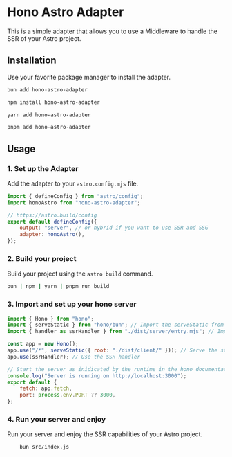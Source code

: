 # Hono Astro Adapter

This is a simple adapter that allows you to use a Middleware to handle the SSR of your Astro project.

## Installation

Use your favorite package manager to install the adapter.

```bash
bun add hono-astro-adapter
```

```bash
npm install hono-astro-adapter
```

```bash
yarn add hono-astro-adapter
```

```bash
pnpm add hono-astro-adapter
```

## Usage

### 1. Set up the Adapter

Add the adapter to your `astro.config.mjs` file.

```javascript
import { defineConfig } from "astro/config";
import honoAstro from "hono-astro-adapter";

// https://astro.build/config
export default defineConfig({
	output: "server", // or hybrid if you want to use SSR and SSG
	adapter: honoAstro(),
});
```

### 2. Build your project

Build your project using the `astro build` command.

```bash
bun | npm | yarn | pnpm run build
```

### 3. Import and set up your hono server

```javascript
import { Hono } from "hono";
import { serveStatic } from "hono/bun"; // Import the serveStatic from your favorite runtime
import { handler as ssrHandler } from "./dist/server/entry.mjs"; // Import the handler from the built project

const app = new Hono();
app.use("/*", serveStatic({ root: "./dist/client/" })); // Serve the static files
app.use(ssrHandler); // Use the SSR handler

// Start the server as inidicated by the runtime in the hono documentation
console.log("Server is running on http://localhost:3000");
export default {
	fetch: app.fetch,
	port: process.env.PORT ?? 3000,
};
```

### 4. Run your server and enjoy

Run your server and enjoy the SSR capabilities of your Astro project.

```bash
	bun src/index.js
```
